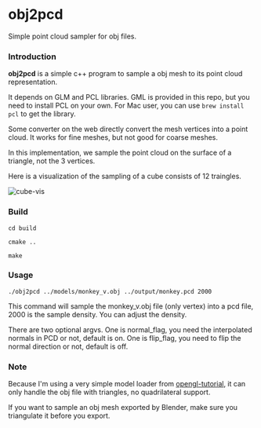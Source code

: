 # obj2pcd
Simple point cloud sampler for obj files.
### Introduction

**obj2pcd** is a simple c++ program to sample a obj mesh to its point cloud representation. 

It depends on GLM and PCL libraries. GML is provided in this repo, but you need to install PCL on your own. For Mac user, you can use `brew install pcl` to get the library.

Some converter on the web directly convert the mesh vertices into a point cloud. It works for fine meshes, but not good for coarse meshes.

In this implementation, we sample the point cloud on the surface of a triangle, not the 3 vertices.

Here is a visualization of the sampling of a cube consists of 12 traingles.

![cube-vis](https://i.imgur.com/hnjpgQ1.png?1)

### Build

`cd build`

`cmake ..`

`make`

### Usage

`./obj2pcd ../models/monkey_v.obj ../output/monkey.pcd 2000`

This command will sample the monkey_v.obj file (only vertex) into a pcd file, 2000 is the sample density. You can adjust the density.

There are two optional argvs. One is normal_flag, you need the interpolated normals in PCD or not, default is on. One is flip_flag, you need to flip the normal direction or not, default is off.

### Note

Because I'm using a very simple model loader from [opengl-tutorial](opengl-tutorial.org), it can only handle the obj file with triangles, no quadrilateral support.

If you want to sample an obj mesh exported by Blender, make sure you triangulate it before you export.
